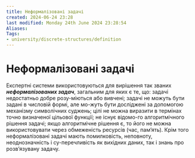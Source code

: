 ```yaml
---
title: Неформалізовані задачі
created: 2024-06-24 23:28
last modified: Monday 24th June 2024 23:28:54
Aliases:
Tags:
- university/discrete-structures/definition
---
```

# Неформалізовані задачі

Експертні системи використовуються для вирішення так званих **_неформалізованих задач_**, загальним для яких є те, що: задачі недостатньо добре розу-міються або вивчені; задачі не можуть бути задані в числовій формі, але мо-жуть бути досліджені за допомогою механізму символічних суджень; цілі не можна виразити в термінах точно визначеної цільової функції; не існує відомо-го алгоритмічного рішення задачі; якщо алгоритмічне рішення є, то його не можна використовувати через обмеженість ресурсів (час, пам’ять). Крім того неформалізовані задачі мають помилковість, неповноту, неоднозначність і су-перечливість як вихідних даних, так і знань про розв’язувану задачу.